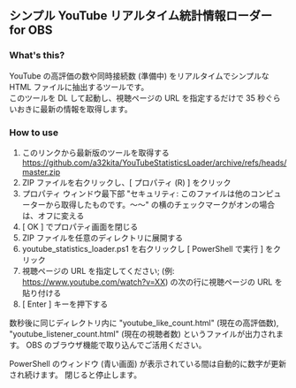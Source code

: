 ## シンプル YouTube リアルタイム統計情報ローダー for OBS

### What's this?
YouTube の高評価の数や同時接続数 (準備中) をリアルタイムでシンプルな HTML ファイルに抽出するツールです。  
このツールを DL して起動し、視聴ページの URL を指定するだけで 35 秒ぐらいおきに最新の情報を取得します。

### How to use
1. このリンクから最新版のツールを取得する  
https://github.com/a32kita/YouTubeStatisticsLoader/archive/refs/heads/master.zip
1. ZIP ファイルを右クリックし、[ プロパティ (R) ] をクリック
1. プロパティ ウィンドウ最下部 "セキュリティ: このファイルは他のコンピューターから取得したものです。～～" の横のチェックマークがオンの場合は、オフに変える
1. [ OK ] でプロパティ画面を閉じる
1. ZIP ファイルを任意のディレクトリに展開する
1. youtube_statistics_loader.ps1 を右クリックし [ PowerShell で実行 ] をクリック
1. 視聴ページの URL を指定してください; (例: https://www.youtube.com/watch?v=XX) の次の行に視聴ページの URL を貼り付ける
1. [ Enter ] キーを押下する

数秒後に同じディレクトリ内に "youtube_like_count.html" (現在の高評価数), "youtube_listener_count.html" (現在の視聴者数) というファイルが出力されます。
OBS のブラウザ機能で取り込んでご活用ください。

PowerShell のウィンドウ (青い画面) が表示されている間は自動的に数字が更新され続けます。
閉じると停止します。
